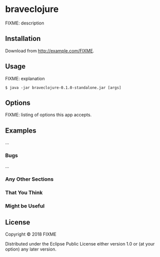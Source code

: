 # braveclojure

FIXME: description

## Installation

Download from http://example.com/FIXME.

## Usage

FIXME: explanation

    $ java -jar braveclojure-0.1.0-standalone.jar [args]

## Options

FIXME: listing of options this app accepts.

## Examples

...

### Bugs

...

### Any Other Sections
### That You Think
### Might be Useful

## License

Copyright © 2018 FIXME

Distributed under the Eclipse Public License either version 1.0 or (at
your option) any later version.
